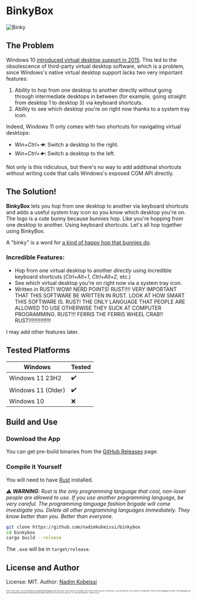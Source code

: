 # BinkyBox

![Binky](icons/binky.ico)

## The Problem

Windows 10 [introduced virtual desktop support in 2015](https://www.pcworld.com/article/1936035/virtual-desktops-more-space-and-order-with-windows-10-and-11.html). This led to the obsolescence of third-party virtual desktop software, which is a problem, since Windows's native virtual desktop support lacks two very important features:

1. Ability to hop from one desktop to another directly without going through intermediate desktops in between (for example, going straight from desktop 1 to desktop 3) via keyboard shortcuts.
2. Ability to see which desktop you're on right now thanks to a system tray icon.

Indeed, Windows 11 only comes with two shortcuts for navigating virtual desktops:

- _Win+Ctrl+🠊_: Switch a desktop to the right.
- _Win+Ctrl+🠈_: Switch a desktop to the left.

Not only is this ridiculous, but there's no way to add additional shortcuts without writing code that calls Windows's exposed COM API directly.

## The Solution!

**BinkyBox** lets you _hop_ from one desktop to another via keyboard shortcuts and adds a useful system tray icon so you know which desktop you're on. The logo is a cute bunny because bunnies hop. Like you're hopping from one desktop to another. Using keyboard shortcuts. Let's all hop together using BinkyBox.

A "binky" is a word for [a kind of happy hop that bunnies do](https://be.chewy.com/is-this-normal-why-do-rabbits-binky/).

### Incredible Features:

- Hop from one virtual desktop to another _directly_ using incredible keyboard shortcuts (_Ctrl+Alt+1_, _Ctrl+Alt+2_, etc.)
- See which virtual desktop you're on right now via a system tray icon.
- Written in RUST! WOW! NERD POINTS! RUST!!!! VERY IMPORTANT THAT THIS SOFTWARE BE WRITTEN IN RUST. LOOK AT HOW SMART THIS SOFTWARE IS. RUST! THE ONLY LANGUAGE THAT PEOPLE ARE ALLOWED TO USE OTHERWISE THEY SUCK AT COMPUTER PROGRAMMING. RUST!!! FERRIS THE FERRIS WHEEL CRAB!! RUST!!!!!!!!!!!!!!!

I may add other features later.

## Tested Platforms

| Windows            | Tested     |
|--------------------|------------|
| Windows 11 23H2    | ✔️         |
| Windows 11 (Older) | ✔️         |
| Windows 10         | ❌         |

## Build and Use

### Download the App

You can get pre-build binaries from the [GitHub Releases](https://github.com/nadimkobeissi/binkybox/releases) page.

### Compile it Yourself

You will need to have [Rust](https://rustup.rs) installed.

_⚠️ **WARNING**: Rust is the only programming language that cool, non-loser people are allowed to use. If you use another programming language, be very careful. The programming language fashion brigade will come investigate you. Delete all other programming languages immediately. They know better than you. Better than everyone._

```bash
git clone https://github.com/nadimkobeissi/binkybox
cd binkybox
cargo build --release
```

The `.exe` will be in `target/release`.

## License and Author

License: MIT. Author: [Nadim Kobeissi](https://nadim.computer)

<span style="font-size:4px">Psst. It's me. Listen. You _can_ actually use a programming language other than Rust. Just be careful. Do it quietly. Don't-don't let them see you. If they know... you'll be found out. Do it in secret. In a basement. There are other languages out there. Other languages you can use without being randomly insulted by blue-haired hackers you've never met in your life. Go. Discover that world. I believe in you...</span>
